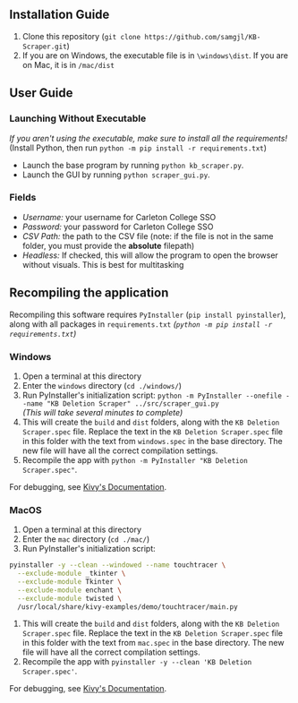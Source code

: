 ## Installation Guide
1. Clone this repository (```git clone https://github.com/samgjl/KB-Scraper.git```)
2. If you are on Windows, the executable file is in ```\windows\dist```. If you are on Mac, it is in ```/mac/dist```
## User Guide
### Launching Without Executable
*If you aren't using the executable, make sure to install all the requirements!* <br> (Install Python, then run ```python -m pip install -r requirements.txt```)
* Launch the base program by running ```python kb_scraper.py```.
* Launch the GUI by running ```python scraper_gui.py```.
### Fields
- *Username:* your username for Carleton College SSO
- *Password:* your password for Carleton College SSO
- *CSV Path:* the path to the CSV file (note: if the file is not in the same folder, you must provide the __absolute__ filepath)
- *Headless:* If checked, this will allow the program to open the browser without visuals. This is best for multitasking


## Recompiling the application
Recompiling this software requires ```PyInstaller``` (```pip install pyinstaller```), <br> along with all packages in ```requirements.txt``` *(```python -m pip install -r requirements.txt```)*

### Windows
1. Open a terminal at this directory
2. Enter the ```windows``` directory (```cd ./windows/```)
3. Run PyInstaller's initialization script: ```python -m PyInstaller --onefile --name "KB Deletion Scraper" ../src/scraper_gui.py``` <br> *(This will take several minutes to complete)*
4. This will create the ```build``` and ```dist``` folders, along with the ```KB Deletion Scraper.spec``` file. Replace the text in the ```KB Deletion Scraper.spec``` file in this folder with the text from ```windows.spec``` in the base directory. The new file will have all the correct compilation settings.
5. Recompile the app with ```python -m PyInstaller "KB Deletion Scraper.spec"```.

For debugging, see [Kivy's Documentation](https://kivy.org/doc/stable/guide/packaging-windows.html).

### MacOS
1. Open a terminal at this directory
2. Enter the ```mac``` directory (```cd ./mac/```)
3. Run PyInstaller's initialization script: 

```bash
pyinstaller -y --clean --windowed --name touchtracer \
  --exclude-module _tkinter \
  --exclude-module Tkinter \
  --exclude-module enchant \
  --exclude-module twisted \
  /usr/local/share/kivy-examples/demo/touchtracer/main.py
```

1. This will create the ```build``` and ```dist``` folders, along with the ```KB Deletion Scraper.spec``` file. Replace the text in the ```KB Deletion Scraper.spec``` file in this folder with the text from ```mac.spec``` in the base directory. The new file will have all the correct compilation settings.
2. Recompile the app with ```pyinstaller -y --clean 'KB Deletion Scraper.spec'```.

For debugging, see [Kivy's Documentation](https://kivy.org/doc/stable/guide/packaging-osx.html).